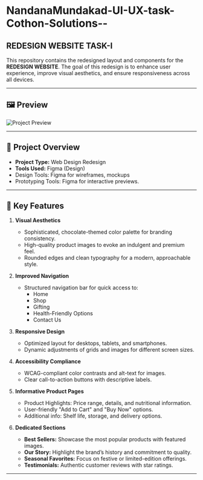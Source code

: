 # NandanaMundakad-UI-UX-task-Cothon-Solutions--
## REDESIGN WEBSITE TASK-I

This repository contains the redesigned layout and components for the **REDESIGN WEBSITE**. The goal of this redesign is to enhance user experience, improve visual aesthetics, and ensure responsiveness across all devices.

---

## 🖼 Preview

![Project Preview](/Task1.jpg)  

---

## 🔧 Project Overview

- **Project Type:** Web Design Redesign  
- **Tools Used:** Figma (Design)
- Design Tools: Figma for wireframes, mockups
- Prototyping Tools: Figma for interactive previews.

---

## 🌟 Key Features

1. **Visual Aesthetics**  
   - Sophisticated, chocolate-themed color palette for branding consistency.  
   - High-quality product images to evoke an indulgent and premium feel.  
   - Rounded edges and clean typography for a modern, approachable style.  

2. **Improved Navigation**  
   - Structured navigation bar for quick access to:  
     - Home  
     - Shop  
     - Gifting  
     - Health-Friendly Options  
     - Contact Us  

3. **Responsive Design**  
   - Optimized layout for desktops, tablets, and smartphones.  
   - Dynamic adjustments of grids and images for different screen sizes.  

4. **Accessibility Compliance**  
   - WCAG-compliant color contrasts and alt-text for images.  
   - Clear call-to-action buttons with descriptive labels.  

5. **Informative Product Pages**  
   - Product Highlights: Price range, details, and nutritional information.  
   - User-friendly "Add to Cart" and "Buy Now" options.  
   - Additional info: Shelf life, storage, and delivery options.  

6. **Dedicated Sections**  
   - **Best Sellers:** Showcase the most popular products with featured images.  
   - **Our Story:** Highlight the brand’s history and commitment to quality.  
   - **Seasonal Favorites:** Focus on festive or limited-edition offerings.  
   - **Testimonials:** Authentic customer reviews with star ratings.  

---
